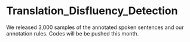 # Translation_Disfluency_Detection

We released 3,000 samples of the annotated spoken sentences and our annotation rules. Codes will be be pushed this month.
